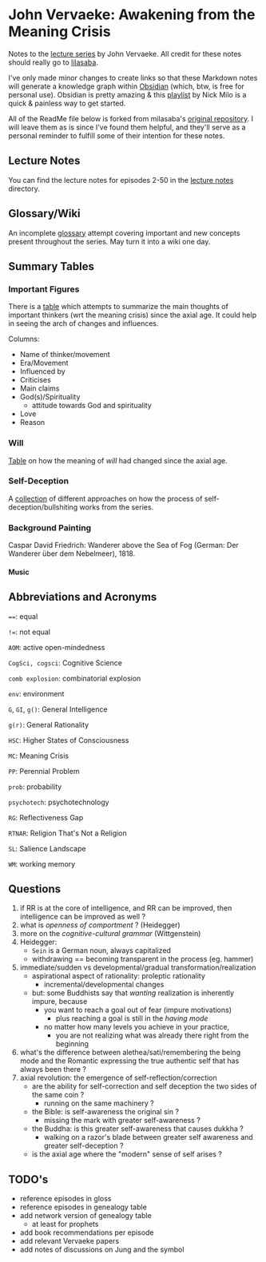 # John Vervaeke: Awakening from the Meaning Crisis

Notes to the [lecture series](https://www.youtube.com/playlist?list=PLND1JCRq8Vuh3f0P5qjrSdb5eC1ZfZwWJ) by John Vervaeke.  All credit for these notes should really go to [lilasaba](https://github.com/lilasaba?tab=repositories).  

I've only made minor changes to create links so that these Markdown notes will generate a knowledge graph within [Obsidian](https://obsidian.md/) (which, btw, is free for personal use).  Obsidian is pretty amazing & this [playlist](https://youtube.com/playlist?list=PL3NaIVgSlAVLHty1-NuvPa9V0b0UwbzBd) by Nick Milo is a quick & painless way to get started.

All of the ReadMe file below is forked from milasaba's [original repository](https://github.com/lilasaba/awakening_from_the_meaning_crisis).  I will leave them as is since I've found them helpful, and they'll serve as a personal reminder to fulfill some of their intention for these notes.

## Lecture Notes

You can find the lecture notes for episodes 2-50 in the [lecture notes](lecture_notes) directory.

## Glossary/Wiki

An incomplete [glossary](gloss.md) attempt covering important and new concepts present throughout the series.
May turn it into a wiki one day.

## Summary Tables

### Important Figures

There is a [table](important_figures.md) which attempts to summarize the main thoughts of important thinkers (wrt the meaning crisis) since the axial age. It could help in seeing the arch of changes and influences.

Columns:

+ Name of thinker/movement
+ Era/Movement
+ Influenced by
+ Criticises
+ Main claims
+ God(s)/Spirituality
    + attitude towards God and spirituality
+ Love
+ Reason

### Will

[Table](will.md) on how the meaning of *will* had changed since the axial age.

### Self-Deception

A [collection](self-deception.md) of different approaches on how the process of self-deception/bullshiting works from the series.

### Background Painting

Caspar David Friedrich: Wanderer above the Sea of Fog (German: Der Wanderer über dem Nebelmeer), 1818.

#### Music

## Abbreviations and Acronyms

`==`: equal

`!=`: not equal

`AOM`: active open-mindedness

`CogSci, cogsci`: Cognitive Science

`comb explosion`: combinatorial explosion

`env`: environment

`G`, `GI`, `g()`: General Intelligence

`g(r)`: General Rationality

`HSC`: Higher States of Consciousness

`MC`: Meaning Crisis

`PP`: Perennial Problem

`prob`: probability

`psychotech`: psychotechnology

`RG`: Reflectiveness Gap

`RTNAR`: Religion That's Not a Religion

`SL`: Salience Landscape

`WM`: working memory

## Questions

1. if RR is at the core of intelligence, and RR can be improved, then intelligence can be improved as well ?
2. what is *openness of comportment* ? (Heidegger)
3. more on the *cognitive-cultural grammar* (Wittgenstein)
4. Heidegger:
    + `Sein` is a German noun, always capitalized
    + withdrawing == becoming transparent in the process (eg. hammer)
5. immediate/sudden vs developmental/gradual transformation/realization
    + aspirational aspect of rationality: proleptic rationality
        + incremental/developmental changes
    + but: some Buddhists say that *wanting* realization is inherently impure, because
        + you want to reach a goal out of fear (impure motivations)
            + plus reaching a goal is still in the *having mode*
        + no matter how many levels you achieve in your practice,
            + you are not realizing what was already there right from the beginning
6. what's the difference between alethea/sati/remembering the being mode and the Romantic expressing the true authentic self that has always been there ?
7. axial revolution: the emergence of self-reflection/correction
    + are the ability for self-correction and self deception the two sides of the same coin ?
        + running on the same machinery ?
    + the Bible: is self-awareness the original sin ?
         + missing the mark with greater self-awareness ?
    + the Buddha: is this greater self-awareness that causes dukkha ?
        + walking on a razor's blade between greater self awareness and greater self-deception ?
    + is the axial age where the "modern" sense of self arises ?

## TODO's

+ reference episodes in gloss
+ reference episodes in genealogy table
+ add network version of genealogy table
    + at least for prophets
+ add book recommendations per episode
+ add relevant Vervaeke papers
+ add notes of discussions on Jung and the symbol
